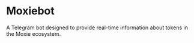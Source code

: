 # Moxiebot
A Telegram bot designed to provide real-time information about tokens in the Moxie ecosystem.
